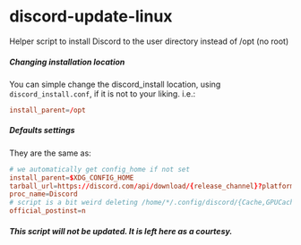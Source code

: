 # discord-update-linux

Helper script to install Discord to the user directory instead of /opt (no root)

##### Changing installation location
You can simple change the discord_install location, using `discord_install.conf`, if it is not to your liking. i.e.:

```conf
install_parent=/opt
```

##### Defaults settings
They are the same as:

```conf
# we automatically get config_home if not set
install_parent=$XDG_CONFIG_HOME
tarball_url=https://discord.com/api/download/{release_channel}?platform={platform}&format={format}
proc_name=Discord
# script is a bit weird deleting /home/*/.config/discord/{Cache,GPUCache}
official_postinst=n
```

##### *This script **will not be updated.** It is left here as a courtesy.*


